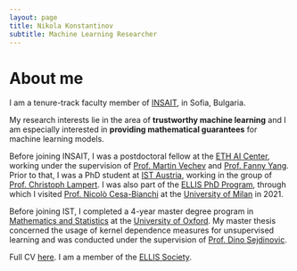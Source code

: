 ```yaml
---
layout: page
title: Nikola Konstantinov
subtitle: Machine Learning Researcher
---
```


<head>
<!-- Global site tag (gtag.js) - Google Analytics -->
<script async src="https://www.googletagmanager.com/gtag/js?id=G-S4NKCV622B"></script>
<script>
  window.dataLayer = window.dataLayer || [];
  function gtag(){dataLayer.push(arguments);}
  gtag('js', new Date());

  gtag('config', 'G-S4NKCV622B');
</script>
</head>

<h1>About me</h1>

I am a tenure-track faculty member of <a href="https://insait.ai/" target="_black">INSAIT</a>, in Sofia, Bulgaria.

<p>My research interests lie in the area of <b>trustworthy machine learning</b> and I am especially interested in <b>providing mathematical guarantees</b> for machine learning models.</p>

Before joining INSAIT, I was a postdoctoral fellow at the <a href="https://ai.ethz.ch/" target="_black">ETH AI Center</a>, working under the supervision of 
<a href="https://www.sri.inf.ethz.ch/people/martin" target="_black">Prof. Martin Vechev</a> and 
<a href="https://sml.inf.ethz.ch/group/fannyy/" target="_black">Prof. Fanny Yang</a>. Prior to that, I was a PhD student at <a href="https://ist.ac.at" target="_blank">IST Austria</a>, working in the group of <a href="https://cvml.ist.ac.at" target="_blank">
Prof. Christoph Lampert</a>.
I was also part of the <a href="https://ellis.eu/phd-postdoc" target="_blank">ELLIS PhD Program</a>, through which I visited <a href="https://cesa-bianchi.di.unimi.it/" target="_blank"> 
Prof. Nicolò Cesa-Bianchi</a>
at the <a href="https://www.unimi.it/en" target="_blank">University of Milan</a> in 2021.

Before joining IST, I completed a 4-year master degree program in <a href="https://www.ox.ac.uk/admissions/undergraduate/courses/course-listing/mathematics-and-statistics" target="_blank">
Mathematics and Statistics</a> at the <a href="https://www.ox.ac.uk/" target="_blank"> University of Oxford<a/>. My master thesis concerned the usage of kernel dependence
measures for unsupervised learning and was conducted under the supervision of <a href="https://www.stats.ox.ac.uk/~sejdinov/" target="_blank">Prof. Dino Sejdinovic</a>.

Full CV <a href="https://nikolakon.github.io/assets/Konstantinov_Nikola_CV.pdf" target="_blank">here</a>. I am a member of the <a href="https://ellis.eu/" target="_black">ELLIS Society</a>.
